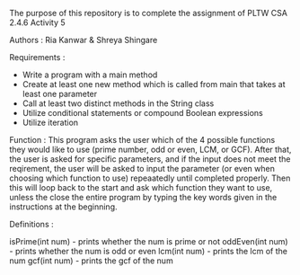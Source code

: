 The purpose of this repository is to complete the assignment of PLTW CSA 2.4.6 Activity 5

Authors : Ria Kanwar & Shreya Shingare

Requirements :
- Write a program with a main method 
- Create at least one new method which is called from main that takes at least one parameter 
- Call at least two distinct methods in the String class 
- Utilize conditional statements or compound Boolean expressions 
- Utilize iteration

Function : This program asks the user which of the 4 possible functions they would like to use (prime number, odd or even, LCM, or GCF). After that, the user is asked for specific parameters, and if the input does not meet the reqirement, the user will be asked to input the parameter (or even when choosing which function to use) repeaatedly until completed properly. Then this will loop back to the start and ask which function they want to use, unless the close the entire program by typing the key words given in the instructions at the beginning.

Definitions :

isPrime(int num) - prints whether the num is prime or not
oddEven(int num) - prints whether the num is odd or even
lcm(int num) - prints the lcm of the num
gcf(int num) - prints the gcf of the num